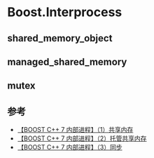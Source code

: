# Boost.Interprocess



## shared_memory_object



## managed_shared_memory



## mutex



## 参考

- [【BOOST C++ 7 内部进程】（1）共享内存](https://yamagota.blog.csdn.net/article/details/127610862)
- [【BOOST C++ 7 内部进程】（2）托管共享内存](https://yamagota.blog.csdn.net/article/details/127621167)
- [【BOOST C++ 7 内部进程】（3）同步](https://yamagota.blog.csdn.net/article/details/127639071)